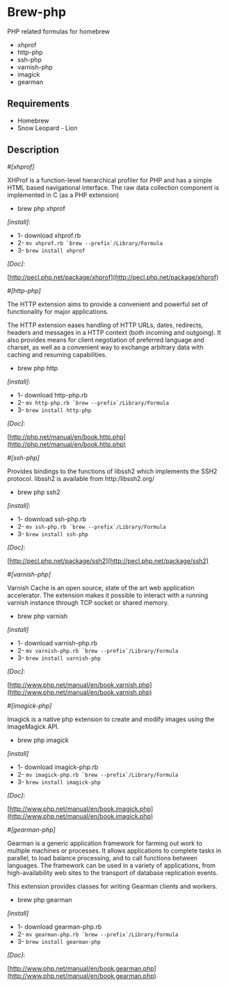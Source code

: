 # Brew-php
PHP related formulas for homebrew

* xhprof
* http-php
* ssh-php
* varnish-php
* imagick
* gearman

## Requirements

* Homebrew
* Snow Leopard - Lion

## Description

#_[xhprof]_

XHProf is a function-level hierarchical profiler for PHP and has a simple HTML based navigational interface. The raw data collection component is implemented in C (as a PHP extension)

* brew php xhprof

_[install]_:

* 1- download xhprof.rb
* 2- ``mv xhprof.rb `brew --prefix`/Library/Formula``
* 3- `brew install xhprof`

_[Doc]_:

[http://pecl.php.net/package/xhprof](http://pecl.php.net/package/xhprof)



#_[http-php]_

The HTTP extension aims to provide a convenient and powerful set of functionality for major applications.

The HTTP extension eases handling of HTTP URLs, dates, redirects, headers and messages in a HTTP context (both incoming and outgoing). It also provides means for client negotiation of preferred language and charset, as well as a convenient way to exchange arbitrary data with caching and resuming capabilities.

* brew php http


_[install]_:

* 1- download http-php.rb
* 2- ``mv http-php.rb `brew --prefix`/Library/Formula``
* 3- `brew install http-php`

_[Doc]_:

[http://php.net/manual/en/book.http.php](http://php.net/manual/en/book.http.php)



#_[ssh-php]_

Provides bindings to the functions of libssh2 which implements the SSH2 protocol.
libssh2 is available from http:/libssh2.org/

* brew php ssh2

_[install]_:

* 1- download ssh-php.rb
* 2- ``mv ssh-php.rb `brew --prefix`/Library/Formula``
* 3- `brew install ssh-php`

_[Doc]_:

[http://pecl.php.net/package/ssh2](http://pecl.php.net/package/ssh2)



#_[varnish-php]_

Varnish Cache is an open source, state of the art web application accelerator. The extension makes it possible to interact with a running varnish instance through TCP socket or shared memory.

* brew php varnish

_[install]_

* 1- download varnish-php.rb
* 2- ``mv varnish-php.rb `brew --prefix`/Library/Formula``
* 3- `brew install varnish-php`

_[Doc]_:

[http://www.php.net/manual/en/book.varnish.php](http://www.php.net/manual/en/book.varnish.php)


#_[imagick-php]_

Imagick is a native php extension to create and modify images using the ImageMagick API. 

* brew php imagick

_[install]_

* 1- download imagick-php.rb
* 2- ``mv imagick-php.rb `brew --prefix`/Library/Formula``
* 3- `brew install imagick-php`

_[Doc]_:

[http://www.php.net/manual/en/book.imagick.php](http://www.php.net/manual/en/book.imagick.php)

#_[gearman-php]_

Gearman is a generic application framework for farming out work to multiple machines or processes. It allows applications to complete tasks in parallel, to load balance processing, and to call functions between languages. The framework can be used in a variety of applications, from high-availability web sites to the transport of database replication events.

This extension provides classes for writing Gearman clients and workers.

* brew php gearman

_[install]_

* 1- download gearman-php.rb
* 2- ``mv gearman-php.rb `brew --prefix`/Library/Formula``
* 3- `brew install gearman-php`

_[Doc]_:

[http://www.php.net/manual/en/book.gearman.php](http://www.php.net/manual/en/book.gearman.php)